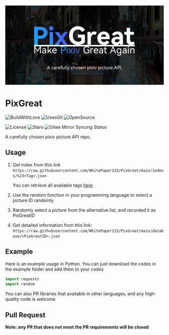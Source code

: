 ![Banner](https://raw.githubusercontent.com/WhitePaper233/PixGreat/main/Banner.png)

# PixGreat

![BuildWithLove](https://forthebadge.com/images/badges/built-with-love.svg)
![UsesGit](https://forthebadge.com/images/badges/uses-git.svg)
![OpenSource](https://forthebadge.com/images/badges/open-source.svg)

![License](https://img.shields.io/github/license/WhitePaper233/PixGreat?style=for-the-badge)
![Stars](https://img.shields.io/github/stars/WhitePaper233/PixGreat?style=for-the-badge)
![Gitee Mirror Syncing Status](https://img.shields.io/github/workflow/status/WhitePaper233/PixGreat/GitHub%20Actions%20Mirror?label=Gitee%20Mirror%20Sync&style=for-the-badge)

A carefully chosen pixiv picture API repo.



## Usage

1. Get index from this link `https://raw.githubusercontent.com/WhitePaper233/PixGreat/main/indexs/%23<Tag>.json`

   You can retrieve all available tags [here](https://github.com/WhitePaper233/PixGreat/tree/main/indexs)

2. Use the random function in your programming language to select a picture ID randomly

3. Randomly select a picture from the alternative list, and recorded it as PixGreatID

4. Get detailed information from this link: `https://raw.githubusercontent.com/WhitePaper233/PixGreat/main/database/<PixGreatID>.json`



## Example

Here is an example usage in Python. You can just download the codes in the example folder and add them to your codes

```python
import requests
import random
```

You can also PR libraries that available in other languages, and any high-quality code is welcome



## Pull Request

**Note: any PR that does not meet the PR requirements will be closed**

